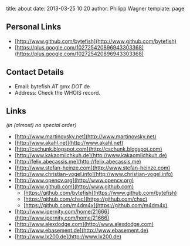 title: about
date: 2013-03-25 10:20
author: Philipp Wagner
template: page

## Personal Links ##

* [http://www.github.com/bytefish](http://www.github.com/bytefish)
* [https://plus.google.com/102725420896943303368](https://plus.google.com/102725420896943303368)

## Contact Details ##

* Email: bytefish *AT* gmx *DOT* de
* Address: Check the WHOIS record.

## Links ##

*(in (almost) no special order)*

* [http://www.martinovsky.net](http://www.martinovsky.net)
* [http://www.akahl.net](http://www.akahl.net)
* [http://cschunk.blogspot.com](http://cschunk.blogspot.com)
* [http://www.kakaomilchkuh.de](http://www.kakaomilchkuh.de)
* [http://felix.abecassis.me](http://felix.abecassis.me)
* [http://www.stefan-heinze.com](http://www.stefan-heinze.com)
* [http://www.christian-vogel.info](http://www.christian-vogel.info)
* [http://www.opencv.org](http://www.opencv.org)
* [http://www.github.com](http://www.github.com)
    * [https://github.com/bytefish](https://www.github.com/bytefish)
    * [https://github.com/chsc](https://github.com/chsc)
    * [https://github.com/m4dm4x](https://github.com/m4dm4x)
* [http://www.ipernity.com/home/21666](http://www.ipernity.com/home/21666)
* [http://www.alexdodge.com](http://www.alexdodge.com)
* [http://www.ebasement.de](http://www.ebasement.de)
* [http://www.lx200.de](http://www.lx200.de)